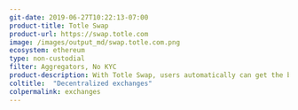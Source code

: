 ```yaml
---
git-date: 2019-06-27T10:22:13-07:00
product-title: Totle Swap
product-url: https://swap.totle.com
image: /images/output_md/swap.totle.com.png
ecosystem: ethereum
type: non-custodial
filter: Aggregators, No KYC
product-description: With Totle Swap, users automatically can get the best price on the DEX market for any ERC-20 token in a near instant swap. [Interview with Totle founder and CEO, David Bleznak](/totle).
coltitle:  "Decentralized exchanges"
colpermalink: exchanges
---
```

